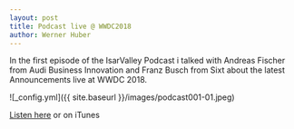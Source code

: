 ```yaml
---
layout: post
title: Podcast live @ WWDC2018
author: Werner Huber
---
```

In the first episode of the IsarValley Podcast i talked with Andreas Fischer from Audi Business Innovation and Franz Busch from Sixt about the latest Announcements live at WWDC 2018.

![_config.yml]({{ site.baseurl }}/images/podcast001-01.jpeg)

[Listen here](https://www.isarvalley.io/podcast/001.mp3) or on iTunes